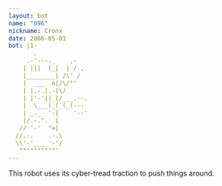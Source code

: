 ```yaml
---
layout: bot
name: "096"
nickname: Cronx
date: 2006-05-01
bot: |1-
       .              
     .-'---._    ,-   
    | |||  (_|  | / , 
    |________| /\' /  
    |  ___  o|/\/"'   
    | |.-.|.-|\/      
    | |'-'||_|/___.--.
    |  \___(_(_(_(--- 
    | _._  '-|    '--'
    |/.-.".  |        
   // '-'  "=|        
  //.-.    .-.\       
  \\'-'____'-'/       
   """"""""""'        
---
```

This robot uses its cyber-tread traction to push things around.